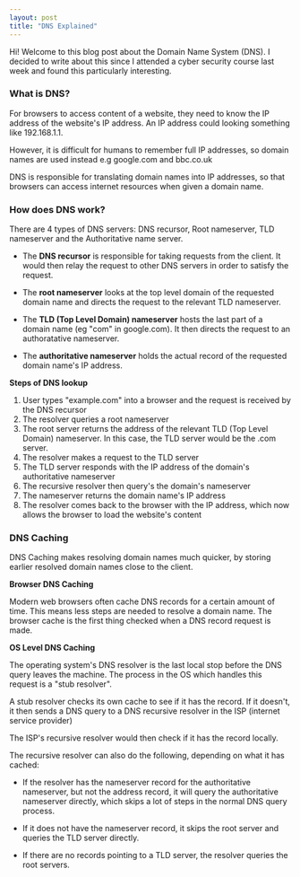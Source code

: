 ```yaml
---
layout: post
title: "DNS Explained"
---
```



Hi! Welcome to this blog post about the Domain Name System (DNS). I decided to write about this since I attended a cyber security course last week and found this particularly interesting.

### What is DNS?

For browsers to access content of a website, they need to know the IP address of the website's IP address. An IP address could looking something like 192.168.1.1.

However, it is difficult for humans to remember full IP addresses, so domain names are used instead e.g google.com and bbc.co.uk

DNS is responsible for translating domain names into IP addresses, so that browsers can access internet resources when given a domain name. 

### How does DNS work?

There are 4 types of DNS servers: DNS recursor, Root nameserver, TLD nameserver and the Authoritative name server.

- The **DNS recursor** is responsible for taking requests from the client. It would then relay the request to other DNS servers in order to satisfy the request.

- The **root nameserver** looks at the top level domain of the requested domain name and directs the request to the relevant TLD nameserver.

- The **TLD (Top Level Domain) nameserver** hosts the last part of a domain name (eg "com" in google.com). It then directs the request to an authoratative nameserver.

- The **authoritative nameserver** holds the actual record of the requested domain name's IP address. 

**Steps of DNS lookup**

1. User types "example.com" into a browser and the request is received by the DNS recursor
2. The resolver queries a root nameserver
3. The root server returns the address of the relevant TLD (Top Level Domain) nameserver. In this case, the TLD server would be the .com server.
4. The resolver makes a request to the TLD server
5. The TLD server responds with the IP address of the domain's authoritative nameserver 
6. The recursive resolver then query's the domain's nameserver
7. The nameserver returns the domain name's IP address
8. The resolver comes back to the browser with the IP address, which now allows the browser to load the website's content


### DNS Caching

DNS Caching makes resolving domain names much quicker, by storing earlier resolved domain names close to the client. 

**Browser DNS Caching**

Modern web browsers often cache DNS records for a certain amount of time. This means less steps are needed to resolve a domain name. The browser cache is the first thing checked when a DNS record request is made. 

**OS Level DNS Caching**

The operating system's DNS resolver is the last local stop before the DNS query leaves the machine. The process in the OS which handles this request is a "stub resolver". 


A stub resolver checks its own cache to see if it has the record. If it doesn't, it then sends a DNS query to a DNS recursive resolver in the ISP (internet service provider)

The ISP's recursive resolver would then check if it has the record locally. 

The recursive resolver can also do the following, depending on what it has cached:

- If the resolver has the nameserver record for the authoritative nameserver, but not the address record, it will query the authoritative nameserver directly, which skips a lot of steps in the normal DNS query process.

- If it does not have the nameserver record, it skips the root server and queries the TLD server directly.

- If there are no records pointing to a TLD server, the resolver queries the root servers.
